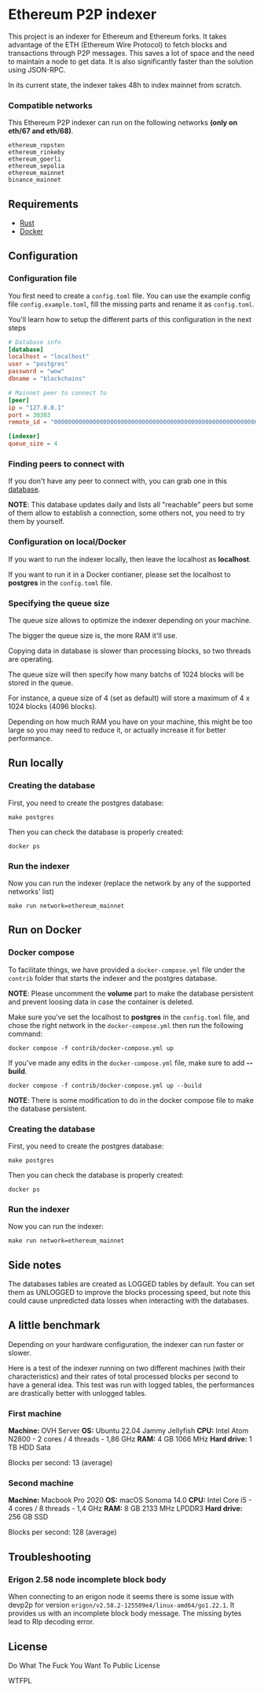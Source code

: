 # Ethereum P2P indexer

This project is an indexer for Ethereum and Ethereum forks. It takes advantage of the ETH (Ethereum Wire Protocol) to fetch blocks and transactions through P2P messages. This saves a lot of space and the need to maintain a node to get data. It is also significantly faster than the solution using JSON-RPC.

In its current state, the indexer takes 48h to index mainnet from scratch.

### Compatible networks

This Ethereum P2P indexer can run on the following networks **(only on eth/67 and eth/68)**.

```
ethereum_ropsten
ethereum_rinkeby
ethereum_goerli
ethereum_sepolia
ethereum_mainnet
binance_mainnet
```

## Requirements
- [Rust](https://www.rust-lang.org/tools/install)
- [Docker](https://docs.docker.com/engine/install/)

## Configuration

### Configuration file

You first need to create a `config.toml` file. You can use the example config file `config.example.toml`, fill the missing parts and rename it as `config.toml`.

You'll learn how to setup the different parts of this configuration in the next steps

```toml
# Database info
[database]
localhost = "localhost"
user = "postgres"
password = "wow"
dbname = "blockchains"

# Mainnet peer to connect to
[peer]
ip = "127.0.0.1"
port = 30303
remote_id = "00000000000000000000000000000000000000000000000000000000000000000000000000000000000000000000000000000000000000000000000000000000"

[indexer]
queue_size = 4
```


### Finding peers to connect with

If you don't have any peer to connect with, you can grab one in this [database](https://cyber.coop/network_id/1).

**NOTE**: This database updates daily and lists all "reachable" peers but some of them allow to establish a connection, some others not, you need to try them by yourself.

### Configuration on local/Docker

If you want to run the indexer locally, then leave the localhost as **localhost**.

If you want to run it in a Docker contianer, please set the localhost to **postgres** in the `config.toml` file.

### Specifying the queue size

The queue size allows to optimize the indexer depending on your machine.

The bigger the queue size is, the more RAM it'll use.

Copying data in database is slower than processing blocks, so two threads are operating.

The queue size will then specify how many batchs of 1024 blocks will be stored in the queue.

For instance, a queue size of 4 (set as default) will store a maximum of 4 x 1024 blocks (4096 blocks).

Depending on how much RAM you have on your machine, this might be too large so you may need to reduce it, or actually increase it for better performance.

## Run locally

### Creating the database

First, you need to create the postgres database:

```shell
make postgres
```

Then you can check the database is properly created: 

```shell
docker ps
```

### Run the indexer

Now you can run the indexer (replace the network by any of the supported networks' list)

```shell
make run network=ethereum_mainnet
```

## Run on Docker

### Docker compose

To facilitate things, we have provided a `docker-compose.yml` file under the `contrib` folder that starts the indexer and the postgres database.


**NOTE**: Please uncomment the **volume** part to make the database persistent and prevent loosing data in case the container is deleted.

Make sure you've set the localhost to **postgres** in the `config.toml` file, and chose the right network in the `docker-compose.yml` then run the following command:

```shell
docker compose -f contrib/docker-compose.yml up
```

If you've made any edits in the `docker-compose.yml` file, make sure to add **--build**.

```shell
docker compose -f contrib/docker-compose.yml up --build
```

**NOTE**: There is some modification to do in the docker compose file to make the database persistent.

### Creating the database

First, you need to create the postgres database:

```shell
make postgres
```

Then you can check the database is properly created: 

```shell
docker ps
```

### Run the indexer

Now you can run the indexer:

```shell
make run network=ethereum_mainnet
```

## Side notes

The databases tables are created as LOGGED tables by default. You can set them as UNLOGGED to improve the blocks processing speed, but note this could cause unpredicted data losses when interacting with the databases.

## A little benchmark

Depending on your hardware configuration, the indexer can run faster or slower.

Here is a test of the indexer running on two different machines (with their characteristics) and their rates of total processed blocks per second to have a general idea.
This test was run with logged tables, the performances are drastically better with unlogged tables.

### First machine

**Machine:** OVH Server
**OS:** Ubuntu 22.04 Jammy Jellyfish
**CPU:** Intel Atom N2800 - 2 cores / 4 threads - 1,86 GHz
**RAM:** 4 GB 1066 MHz
**Hard drive:** 1 TB HDD Sata

Blocks per second: 13 (average)

### Second machine

**Machine:** Macbook Pro 2020
**OS:** macOS Sonoma 14.0
**CPU:** Intel Core i5 - 4 cores / 8 threads - 1,4 GHz
**RAM:** 8 GB 2133 MHz LPDDR3
**Hard drive:** 256 GB SSD

Blocks per second: 128 (average)

## Troubleshooting

### Erigon 2.58 node incomplete block body

When connecting to an erigon node it seems there is some issue with devp2p for version `erigon/v2.58.2-125509e4/linux-amd64/go1.22.1`. It provides us with an incomplete block body message. The missing bytes lead to Rlp decoding error.

## License

Do What The Fuck You Want To Public License

<a href="http://www.wtfpl.net/"><img
       src="http://www.wtfpl.net/wp-content/uploads/2012/12/wtfpl-badge-4.png"
       width="80" height="15" alt="WTFPL" /></a>